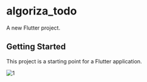 # algoriza_todo

A new Flutter project.

## Getting Started

This project is a starting point for a Flutter application.

![1](https://user-images.githubusercontent.com/66753803/181393609-5282ce81-4512-45c0-9de6-6ead026d1cad.png)


